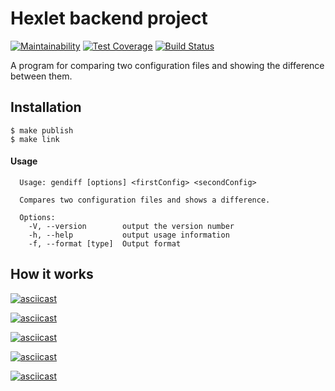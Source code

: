 # Hexlet backend project 
[![Maintainability](https://api.codeclimate.com/v1/badges/97fed6d13d1189f2d4ce/maintainability)](https://codeclimate.com/github/VaselisaS/backend-project-lvl2/maintainability) [![Test Coverage](https://api.codeclimate.com/v1/badges/97fed6d13d1189f2d4ce/test_coverage)](https://codeclimate.com/github/VaselisaS/backend-project-lvl2/test_coverage) [![Build Status](https://travis-ci.org/VaselisaS/backend-project-lvl2.svg?branch=master)](https://travis-ci.org/VaselisaS/backend-project-lvl2)

A program for comparing two configuration files and showing the difference between them.
## Installation
```
$ make publish
$ make link
```

#### Usage

```
  Usage: gendiff [options] <firstConfig> <secondConfig>

  Compares two configuration files and shows a difference.

  Options:
    -V, --version        output the version number
    -h, --help           output usage information
    -f, --format [type]  Output format
```

## How it works
[![asciicast](https://asciinema.org/a/8cxt5puVWqIoxwylSg5LNfWll.svg)](https://asciinema.org/a/8cxt5puVWqIoxwylSg5LNfWll)

[![asciicast](https://asciinema.org/a/SGV51qEs7xSQXmTou8A3BDpuJ.svg)](https://asciinema.org/a/SGV51qEs7xSQXmTou8A3BDpuJ)

[![asciicast](https://asciinema.org/a/hhaZzUgYWMjLVSlyeu9HUHpBp.svg)](https://asciinema.org/a/hhaZzUgYWMjLVSlyeu9HUHpBp)

[![asciicast](https://asciinema.org/a/7j9ztqqmM5khyBhn9sjWlLG3f.svg)](https://asciinema.org/a/7j9ztqqmM5khyBhn9sjWlLG3f)

[![asciicast](https://asciinema.org/a/wZQN53BS3UiXFiwAGCzuaTVUQ.svg)](https://asciinema.org/a/wZQN53BS3UiXFiwAGCzuaTVUQ)